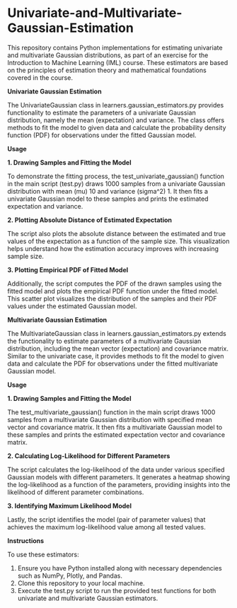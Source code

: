 # Univariate-and-Multivariate-Gaussian-Estimation

This repository contains Python implementations for estimating univariate and multivariate Gaussian distributions, as part of an exercise for the Introduction to Machine Learning (IML) course. These estimators are based on the principles of estimation theory and mathematical foundations covered in the course.

**Univariate Gaussian Estimation**

The UnivariateGaussian class in learners.gaussian_estimators.py provides functionality to estimate the parameters of a univariate Gaussian distribution, namely the mean (expectation) and variance. The class offers methods to fit the model to given data and calculate the probability density function (PDF) for observations under the fitted Gaussian model.

**Usage**

**1. Drawing Samples and Fitting the Model**

To demonstrate the fitting process, the test_univariate_gaussian() function in the main script (test.py) draws 1000 samples from a univariate Gaussian distribution with mean (mu) 10 and variance (sigma^2) 1. It then fits a univariate Gaussian model to these samples and prints the estimated expectation and variance.

**2. Plotting Absolute Distance of Estimated Expectation**

The script also plots the absolute distance between the estimated and true values of the expectation as a function of the sample size. This visualization helps understand how the estimation accuracy improves with increasing sample size.

**3. Plotting Empirical PDF of Fitted Model**

Additionally, the script computes the PDF of the drawn samples using the fitted model and plots the empirical PDF function under the fitted model. This scatter plot visualizes the distribution of the samples and their PDF values under the estimated Gaussian model.

**Multivariate Gaussian Estimation**

The MultivariateGaussian class in learners.gaussian_estimators.py extends the functionality to estimate parameters of a multivariate Gaussian distribution, including the mean vector (expectation) and covariance matrix. Similar to the univariate case, it provides methods to fit the model to given data and calculate the PDF for observations under the fitted multivariate Gaussian model.

**Usage**

**1. Drawing Samples and Fitting the Model**

The test_multivariate_gaussian() function in the main script draws 1000 samples from a multivariate Gaussian distribution with specified mean vector and covariance matrix. It then fits a multivariate Gaussian model to these samples and prints the estimated expectation vector and covariance matrix.

**2. Calculating Log-Likelihood for Different Parameters**

The script calculates the log-likelihood of the data under various specified Gaussian models with different parameters. It generates a heatmap showing the log-likelihood as a function of the parameters, providing insights into the likelihood of different parameter combinations.

**3. Identifying Maximum Likelihood Model**

Lastly, the script identifies the model (pair of parameter values) that achieves the maximum log-likelihood value among all tested values.

**Instructions**

To use these estimators:

1. Ensure you have Python installed along with necessary dependencies such as NumPy, Plotly, and Pandas.
2. Clone this repository to your local machine.
3. Execute the test.py script to run the provided test functions for both univariate and multivariate Gaussian estimators.
